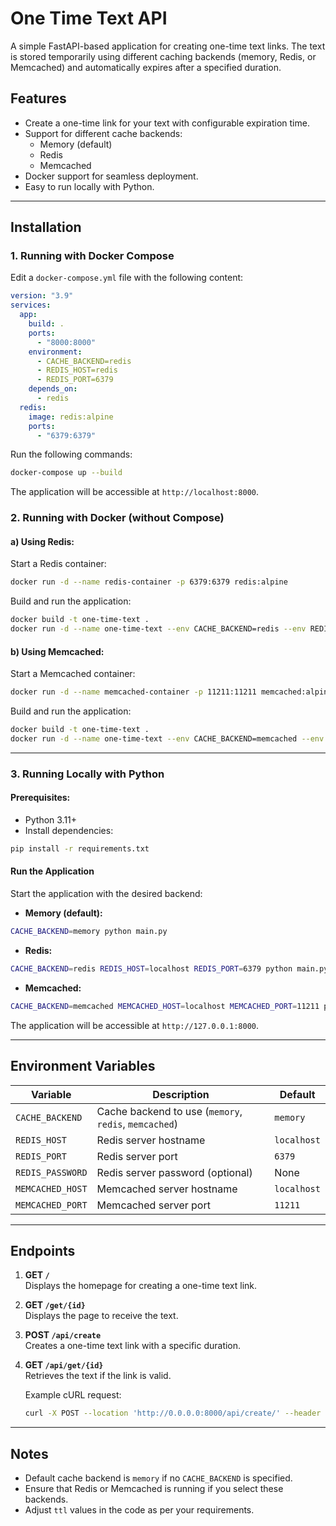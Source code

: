 # One Time Text API

A simple FastAPI-based application for creating one-time text links. The text is stored temporarily using different caching backends (memory, Redis, or Memcached) and automatically expires after a specified duration.

## Features

- Create a one-time link for your text with configurable expiration time.
- Support for different cache backends:
  - Memory (default)
  - Redis
  - Memcached
- Docker support for seamless deployment.
- Easy to run locally with Python.

---

## Installation

### 1. Running with Docker Compose

Edit a `docker-compose.yml` file with the following content:

```yaml
version: "3.9"
services:
  app:
    build: .
    ports:
      - "8000:8000"
    environment:
      - CACHE_BACKEND=redis
      - REDIS_HOST=redis
      - REDIS_PORT=6379
    depends_on:
      - redis
  redis:
    image: redis:alpine
    ports:
      - "6379:6379"
```

Run the following commands:

```bash
docker-compose up --build
```

The application will be accessible at `http://localhost:8000`.

### 2. Running with Docker (without Compose)

#### a) Using Redis:

Start a Redis container:

```bash
docker run -d --name redis-container -p 6379:6379 redis:alpine
```

Build and run the application:

```bash
docker build -t one-time-text .
docker run -d --name one-time-text --env CACHE_BACKEND=redis --env REDIS_HOST=host.docker.internal -p 8000:8000 one-time-text
```

#### b) Using Memcached:

Start a Memcached container:

```bash
docker run -d --name memcached-container -p 11211:11211 memcached:alpine
```

Build and run the application:

```bash
docker build -t one-time-text .
docker run -d --name one-time-text --env CACHE_BACKEND=memcached --env MEMCACHED_HOST=host.docker.internal -p 8000:8000 one-time-text
```

---

### 3. Running Locally with Python

#### Prerequisites:
- Python 3.11+
- Install dependencies:

```bash
pip install -r requirements.txt
```

#### Run the Application

Start the application with the desired backend:

- **Memory (default):**

```bash
CACHE_BACKEND=memory python main.py
```

- **Redis:**

```bash
CACHE_BACKEND=redis REDIS_HOST=localhost REDIS_PORT=6379 python main.py
```

- **Memcached:**

```bash
CACHE_BACKEND=memcached MEMCACHED_HOST=localhost MEMCACHED_PORT=11211 python main.py
```

The application will be accessible at `http://127.0.0.1:8000`.

---

## Environment Variables

| Variable            | Description                          | Default       |
|---------------------|--------------------------------------|---------------|
| `CACHE_BACKEND`     | Cache backend to use (`memory`, `redis`, `memcached`) | `memory`      |
| `REDIS_HOST`        | Redis server hostname                | `localhost`   |
| `REDIS_PORT`        | Redis server port                    | `6379`        |
| `REDIS_PASSWORD`    | Redis server password (optional)     | None          |
| `MEMCACHED_HOST`    | Memcached server hostname            | `localhost`   |
| `MEMCACHED_PORT`    | Memcached server port                | `11211`       |

---

## Endpoints

1. **GET `/`**  
   Displays the homepage for creating a one-time text link.
2. **GET `/get/{id}`**  
   Displays the page to receive the text.
3. **POST `/api/create`**  
   Creates a one-time text link with a specific duration.  
4. **GET `/api/get/{id}`**  
   Retrieves the text if the link is valid.  

   Example cURL request:
   ```bash
   curl -X POST --location 'http://0.0.0.0:8000/api/create/' --header 'Content-Type: application/json' --data '{"text":"test","duration":1}'
   ```



---

## Notes

- Default cache backend is `memory` if no `CACHE_BACKEND` is specified.
- Ensure that Redis or Memcached is running if you select these backends.
- Adjust `ttl` values in the code as per your requirements.

